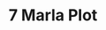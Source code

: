 ---
layout: post
categories: [sale, featured, plot]
title: "7 Marla Plot"
price: "6.5 Lac"
permarla: "yes"
address: "Al Raheem Colony"
type: "PLOT FOR SALE"
area: "7 Marla"
front: "45 by 31.5 ft"
---